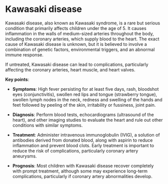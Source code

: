 <!--
source: gpt-3 + jph editing
tags: conditions
-->

# Kawasaki disease

Kawasaki disease, also known as Kawasaki syndrome, is a rare but serious condition that primarily affects children under the age of 5. It causes inflammation in the walls of medium-sized arteries throughout the body, including the coronary arteries, which supply blood to the heart. The exact cause of Kawasaki disease is unknown, but it is believed to involve a combination of genetic factors, environmental triggers, and an abnormal immune response.

If untreated, Kawasaki disease can lead to complications, particularly affecting the coronary arteries, heart muscle, and heart valves.

**Key points**:

* **Symptoms**: High fever persisting for at least five days, rash, bloodshot eyes (conjunctivitis), swollen red lips and tongue (strawberry tongue), swollen lymph nodes in the neck, redness and swelling of the hands and feet followed by peeling of the skin, irritability or fussiness,  joint pain.

* **Diagnosis**: Perform blood tests, echocardiograms (ultrasound of the heart), and other imaging studies to evaluate the heart and rule out other conditions with similar symptoms.

* **Treatment**: Administer intravenous immunoglobulin (IVIG), a solution of antibodies derived from donated blood, along with aspirin to reduce inflammation and prevent blood clots. Early treatment is important to reduce the risk of complications, particularly coronary artery aneurysms.

* **Prognosis**: Most children with Kawasaki disease recover completely with prompt treatment, although some may experience long-term complications, particularly if coronary artery abnormalities develop.